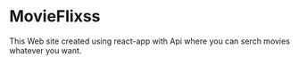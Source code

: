 # MovieFlixss
This Web site created using  react-app with Api where you can serch movies whatever you want.
